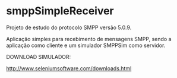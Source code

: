 # smppSimpleReceiver

Projeto de estudo do protocolo SMPP versão 5.0.9.

Aplicação simples para recebimento de mensagens SMPP, sendo a aplicação como cliente e um simulador SMPPSim como servidor.

DOWNLOAD SIMULADOR:

http://www.seleniumsoftware.com/downloads.html
